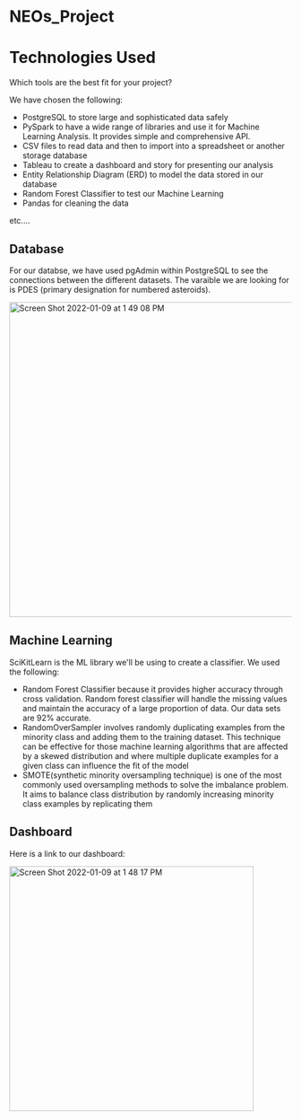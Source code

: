 # NEOs_Project

# Technologies Used

Which tools are the best fit for your project? 

We have chosen the following: 
- PostgreSQL to store large and sophisticated data safely
- PySpark to have a wide range of libraries and use it for Machine Learning Analysis. It provides simple and comprehensive API.
- CSV files to read data and then to import into a spreadsheet or another storage database
- Tableau to create a dashboard and story for presenting our analysis 
- Entity Relationship Diagram (ERD) to model the data stored in our database
- Random Forest Classifier to test our Machine Learning
- Pandas for cleaning the data 

etc....

## Database 

For our databse, we have used pgAdmin within PostgreSQL to see the connections between the different datasets. The varaible we are looking for is PDES (primary designation for numbered asteroids). 

<img width="561" alt="Screen Shot 2022-01-09 at 1 49 08 PM" src="https://user-images.githubusercontent.com/88408350/148702357-c0562c58-0769-4a1b-a0f5-c3cc098a2088.png">

## Machine Learning 

SciKitLearn is the ML library we'll be using to create a classifier. We used the following:  
- Random Forest Classifier because it provides higher accuracy through cross validation. Random forest classifier will handle the missing values and maintain the accuracy of a large proportion of data. Our data sets are 92% accurate. 
- RandomOverSampler involves randomly duplicating examples from the minority class and adding them to the training dataset. This technique can be effective for those machine learning algorithms that are affected by a skewed distribution and where multiple duplicate examples for a given class can influence the fit of the model
- SMOTE(synthetic minority oversampling technique) is one of the most commonly used oversampling methods to solve the imbalance problem. It aims to balance class distribution by randomly increasing minority class examples by replicating them

## Dashboard 

Here is a link to our dashboard: 

<img width="436" alt="Screen Shot 2022-01-09 at 1 48 17 PM" src="https://user-images.githubusercontent.com/88408350/148702326-6df5f31d-cc24-4d8f-ab0c-db3b8c2db952.png">



